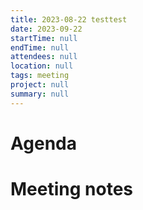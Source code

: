 ```yaml
---
title: 2023-08-22 testtest 
date: 2023-09-22  
startTime: null
endTime: null
attendees: null
location: null
tags: meeting
project: null
summary: null
---
```


# Agenda

# Meeting notes

